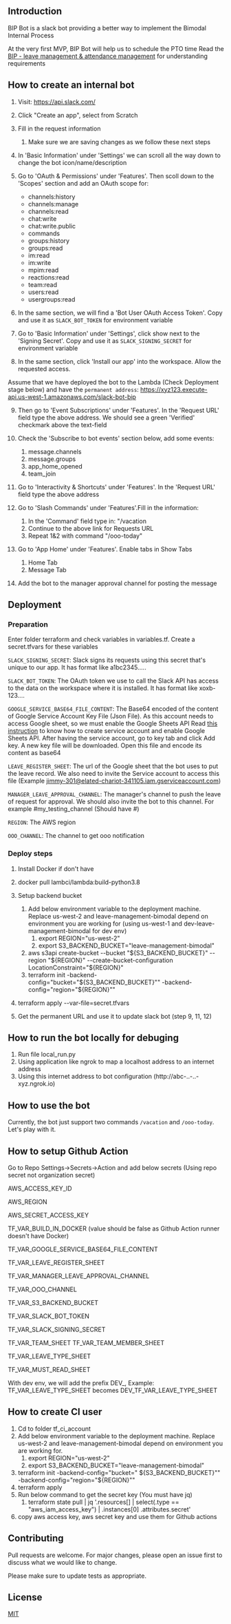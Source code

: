 ## Introduction

BIP Bot is a slack bot providing a better way to implement the Bimodal Internal Process

At the very first MVP, BIP Bot will help us to schedule the PTO time Read
the [BIP - leave management & attendance management](https://docs.google.com/document/d/1ruRofzWX7pkLEdNZ9T7N71tEV6AL0zmx5DcLW2OSNb8/edit)
for understanding requirements

## How to create an internal bot

1. Visit: https://api.slack.com/

2. Click "Create an app", select from Scratch

3. Fill in the request information
    1. Make sure we are saving changes as we follow these next steps

4. In 'Basic Information' under 'Settings' we can scroll all the way down to change the bot icon/name/description

5. Go to 'OAuth & Permissions' under 'Features'. Then scoll down to the 'Scopes' section and add an OAuth scope for:

    - channels:history
    - channels:manage
    - channels:read
    - chat:write
    - chat:write.public
    - commands
    - groups:history
    - groups:read
    - im:read
    - im:write
    - mpim:read
    - reactions:read
    - team:read
    - users:read
    - usergroups:read

6. In the same section, we will find a 'Bot User OAuth Access Token'. Copy and use it as `SLACK_BOT_TOKEN` for
   environment variable

7. Go to 'Basic Information' under 'Settings', click show next to the 'Signing Secret'. Copy and use it
   as `SLACK_SIGNING_SECRET` for environment variable

8. In the same section, click 'Install our app' into the workspace. Allow the requested access.

Assume that we have deployed the bot to the Lambda (Check Deployment stage below) and have
the `permanent address`: https://xyz123.execute-api.us-west-1.amazonaws.com/slack-bot-bip

9. Then go to 'Event Subscriptions' under 'Features'. In the 'Request URL' field type the above address. We should see a
   green 'Verified' checkmark above the text-field

10. Check the 'Subscribe to bot events' section below, add some events:
    1. message.channels
    2. message.groups
    3. app_home_opened
    4. team_join

11. Go to 'Interactivity & Shortcuts' under 'Features'. In the 'Request URL' field type the above address

12. Go to 'Slash Commands' under 'Features'.Fill in the information:
    1. In the 'Command' field type in: "/vacation
    2. Continue to the above link for Requests URL
    3. Repeat 1&2 with command "/ooo-today"

13. Go to 'App Home' under 'Features'. Enable tabs in Show Tabs
    1. Home Tab
    2. Message Tab

14. Add the bot to the manager approval channel for posting the message

## Deployment

### Preparation

Enter folder terraform and check variables in variables.tf. Create a secret.tfvars for these variables

`SLACK_SIGNING_SECRET`: Slack signs its requests using this secret that's unique to our app. It has format like
a1bc2345.....

`SLACK_BOT_TOKEN`: The OAuth token we use to call the Slack API has access to the data on the workspace where it is
installed. It has format like xoxb-123....

`GOOGLE_SERVICE_BASE64_FILE_CONTENT`: The Base64 encoded of the content of Google Service Account Key File (Json File).
As this account needs to access Google sheet, so we must enable the Google Sheets API
Read [this instruction](https://support.google.com/a/answer/7378726?hl=en) to know how to create service account and
enable Google Sheets API. After having the service account, go to key tab and click Add key. A new key file will be
downloaded. Open this file and encode its content as base64

`LEAVE_REGISTER_SHEET`: The url of the Google sheet that the bot uses to put the leave record. We also need to invite
the Service account to access this file (Example jimmy-301@elated-chariot-341105.iam.gserviceaccount.com)

`MANAGER_LEAVE_APPROVAL_CHANNEL`: The manager's channel to push the leave of request for approval. We should also invite
the bot to this channel. For example #my_testing_channel (Should have #)

`REGION`: The AWS region

`OOO_CHANNEL`: The channel to get ooo notification

### Deploy steps

1. Install Docker if don't have

2. docker pull lambci/lambda:build-python3.8

3. Setup backend bucket

    1. Add below environment variable to the deployment machine. Replace us-west-2 and leave-management-bimodal depend
       on environment you are working for (using us-west-1 and dev-leave-management-bimodal for dev env)
        1. export REGION="us-west-2"
        2. export S3_BACKEND_BUCKET="leave-management-bimodal"
    2. aws s3api create-bucket --bucket "${S3_BACKEND_BUCKET}" --region "${REGION}" --create-bucket-configuration
       LocationConstraint="${REGION}"
    3. terraform init -backend-config="bucket="${S3_BACKEND_BUCKET}"" -backend-config="region="${REGION}""

4. terraform apply --var-file=secret.tfvars

5. Get the permanent URL and use it to update slack bot (step 9, 11, 12)

## How to run the bot locally for debuging

1. Run file local_run.py
2. Using application like ngrok to map a localhost address to an internet address
3. Using this internet address to bot configuration (http://abc-..-..-xyz.ngrok.io)

## How to use the bot

Currently, the bot just support two commands `/vacation` and `/ooo-today`. Let's play with it.

## How to setup Github Action

Go to Repo Settings->Secrets->Action and add below secrets (Using repo secret not organization secret)

AWS_ACCESS_KEY_ID

AWS_REGION

AWS_SECRET_ACCESS_KEY

TF_VAR_BUILD_IN_DOCKER (value should be false as Github Action runner doesn't have Docker)

TF_VAR_GOOGLE_SERVICE_BASE64_FILE_CONTENT

TF_VAR_LEAVE_REGISTER_SHEET

TF_VAR_MANAGER_LEAVE_APPROVAL_CHANNEL

TF_VAR_OOO_CHANNEL

TF_VAR_S3_BACKEND_BUCKET

TF_VAR_SLACK_BOT_TOKEN

TF_VAR_SLACK_SIGNING_SECRET

TF_VAR_TEAM_SHEET
TF_VAR_TEAM_MEMBER_SHEET

TF_VAR_LEAVE_TYPE_SHEET

TF_VAR_MUST_READ_SHEET

With dev env, we will add the prefix DEV_, Example: TF_VAR_LEAVE_TYPE_SHEET becomes DEV_TF_VAR_LEAVE_TYPE_SHEET

## How to create CI user

1. Cd to folder tf_ci_account
2. Add below environment variable to the deployment machine. Replace us-west-2 and leave-management-bimodal depend on
   environment you are working for.
    1. export REGION="us-west-2"
    2. export S3_BACKEND_BUCKET="leave-management-bimodal"
3. terraform init -backend-config="bucket="
   ${S3_BACKEND_BUCKET}"" -backend-config="region="${REGION}""
4. terraform apply
5. Run below command to get the secret key (You must have jq)
    1. terraform state pull | jq '.resources[] | select(.type == "aws_iam_access_key") | .instances[0]
       .attributes.secret'
6. copy aws access key, aws secret key and use them for Github actions

## Contributing

Pull requests are welcome. For major changes, please open an issue first to discuss what we would like to change.

Please make sure to update tests as appropriate.

## License

[MIT](https://choosealicense.com/licenses/mit/)
